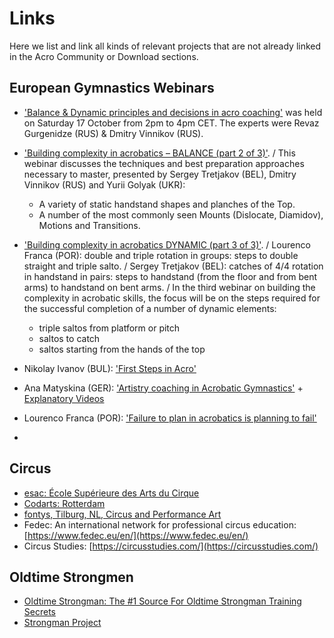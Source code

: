 # Links

Here we list and link all kinds of relevant projects that are not already linked in the Acro Community or Download sections.  


## European Gymnastics Webinars

* ['Balance & Dynamic principles and decisions in acro coaching'](https://m.youtube.com/watch?v=FdwXJOZ4Y6o&pp=ygURYWNyb2JhdGljIHdlYmluYXI%3D) was held on Saturday 17 October from 2pm to 4pm CET. The experts were Revaz Gurgenidze (RUS) & Dmitry Vinnikov (RUS).

* ['Building complexity in acrobatics – BALANCE (part 2 of 3)'](https://m.youtube.com/watch?v=b6SeNd0Bgrk&pp=ygURYWNyb2JhdGljIHdlYmluYXI%3D). / This webinar discusses the techniques and best preparation approaches necessary to master, presented by Sergey Tretjakov (BEL), Dmitry Vinnikov (RUS) and Yurii Golyak (UKR):
  * A variety of static handstand shapes and planches of the Top.
  * A number of the most commonly seen Mounts (Dislocate, Diamidov), Motions and Transitions. 

* ['Building complexity in acrobatics DYNAMIC (part 3 of 3)'](https://m.youtube.com/watch?v=lg8NmBdaWi8&pp=ygURYWNyb2JhdGljIHdlYmluYXI%3D). / Lourenco Franca (POR): double and triple rotation in groups: steps to double straight and triple salto. / Sergey Tretjakov (BEL): catches of 4/4 rotation in handstand in pairs: steps to handstand (from the floor and from bent arms) to handstand on bent arms. / In the third webinar on building the complexity in acrobatic skills, the focus will be on the steps required for the successful completion of a number of dynamic elements:
  * triple saltos from platform or pitch
  * saltos to catch
  * saltos starting from the hands of the top


* Nikolay Ivanov (BUL): ['First Steps in Acro'](https://m.youtube.com/watch?v=gFUk0HWvqss&pp=ygURYWNyb2JhdGljIHdlYmluYXI%3D)
* Ana Matyskina (GER): ['Artistry coaching in Acrobatic Gymnastics'](https://m.youtube.com/watch?v=uJ1viDsStZw&pp=ygURYWNyb2JhdGljIHdlYmluYXI%3D) + [Explanatory Videos](https://m.youtube.com/watch?v=LbNBQpOt0jk&pp=ygURYWNyb2JhdGljIHdlYmluYXI%3D)
* Lourenco Franca (POR): ['Failure to plan in acrobatics is planning to fail'](https://m.youtube.com/watch?v=BxHfE9OED_o&pp=ygURYWNyb2JhdGljIHdlYmluYXI%3D)
* 
 



## Circus 

* [esac: École Supérieure des Arts du Cirque](https://www.esac.be/en/ecole-2/presentation/)
* [Codarts: Rotterdam](https://www.codarts.nl/en/)
* [fontys, Tilburg, NL, Circus and Performance Art](https://www.fontys.nl/en/Study-at-Fontys/Programmes/Circus-and-Performance-Art.htm)
* Fedec: An international network for professional circus education: [https://www.fedec.eu/en/](https://www.fedec.eu/en/)
* Circus Studies: [https://circusstudies.com/](https://circusstudies.com/)


## Oldtime Strongmen

* [Oldtime Strongman: The #1 Source For Oldtime Strongman Training Secrets](https://www.oldtimestrongman.com/)
* [Strongman Project](https://www.strongmanproject.com/)
